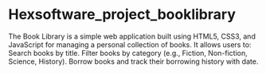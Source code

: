 # Hexsoftware_project_booklibrary
The Book Library is a simple web application built using HTML5, CSS3, and JavaScript for managing a personal collection of books. It allows users to:  Search books by title.  Filter books by category (e.g., Fiction, Non-fiction, Science, History).  Borrow books and track their borrowing history with date.
